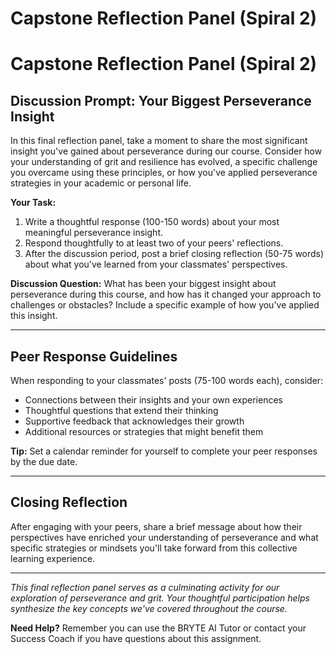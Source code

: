 

# Capstone Reflection Panel (Spiral 2)

# Capstone Reflection Panel (Spiral 2)

## Discussion Prompt: Your Biggest Perseverance Insight

In this final reflection panel, take a moment to share the most significant insight you've gained about perseverance during our course. Consider how your understanding of grit and resilience has evolved, a specific challenge you overcame using these principles, or how you've applied perseverance strategies in your academic or personal life.

**Your Task:** 
1. Write a thoughtful response (100-150 words) about your most meaningful perseverance insight.
2. Respond thoughtfully to at least two of your peers' reflections.
3. After the discussion period, post a brief closing reflection (50-75 words) about what you've learned from your classmates' perspectives.

**Discussion Question:**
What has been your biggest insight about perseverance during this course, and how has it changed your approach to challenges or obstacles? Include a specific example of how you've applied this insight.

---

## Peer Response Guidelines

When responding to your classmates' posts (75-100 words each), consider:
- Connections between their insights and your own experiences
- Thoughtful questions that extend their thinking
- Supportive feedback that acknowledges their growth
- Additional resources or strategies that might benefit them

**Tip:** Set a calendar reminder for yourself to complete your peer responses by the due date.

---

## Closing Reflection

After engaging with your peers, share a brief message about how their perspectives have enriched your understanding of perseverance and what specific strategies or mindsets you'll take forward from this collective learning experience.

---

*This final reflection panel serves as a culminating activity for our exploration of perseverance and grit. Your thoughtful participation helps synthesize the key concepts we've covered throughout the course.*

**Need Help?** Remember you can use the BRYTE AI Tutor or contact your Success Coach if you have questions about this assignment.